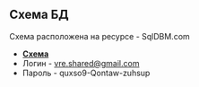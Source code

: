 ## Схема БД

Схема расположена на ресурсе - SqlDBM.com

* **[Схема](https://app.sqldbm.com/SQLServer/Edit/p219190/)**
* Логин - vre.shared@gmail.com
* Пароль - quxso9-Qontaw-zuhsup
